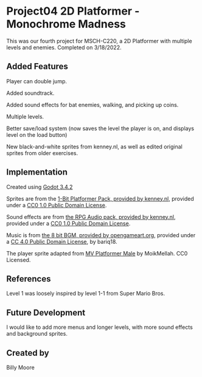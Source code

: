 # Project04 2D Platformer - Monochrome Madness

This was our fourth project for MSCH-C220, a 2D Platformer with multiple levels and enemies. Completed on 3/18/2022.

## Added Features
Player can double jump.

Added soundtrack.

Added sound effects for bat enemies, walking, and picking up coins.

Multiple levels.

Better save/load system (now saves the level the player is on, and displays level on the load button)

New black-and-white sprites from kenney.nl, as well as edited original sprites from older exercises.

## Implementation

Created using [Godot 3.4.2](https://godotengine.org/download)

Sprites are from the [1-Bit Platformer Pack, provided by kenney.nl](https://kenney.nl/assets/bit-platformer-pack), provided under a [CC0 1.0 Public Domain License](https://creativecommons.org/publicdomain/zero/1.0/).

Sound effects are from [the RPG Audio pack, provided by kenney.nl](https://kenney.nl/assets/rpg-audio), provided under a [CC0 1.0 Public Domain License](https://creativecommons.org/publicdomain/zero/1.0/).

Music is from [the 8 bit BGM, provided by opengameart.org](https://opengameart.org/content/8-bit-bgm), provided under a [CC 4.0 Public Domain License](https://creativecommons.org/licenses/by/4.0/), by bariq18.

The player sprite adapted from [MV Platformer Male](https://opengameart.org/content/mv-platformer-male-32x64) by MoikMellah. CC0 Licensed.

## References
Level 1 was loosely inspired by level 1-1 from Super Mario Bros.

## Future Development
I would like to add more menus and longer levels, with more sound effects and background sprites.

## Created by
Billy Moore
